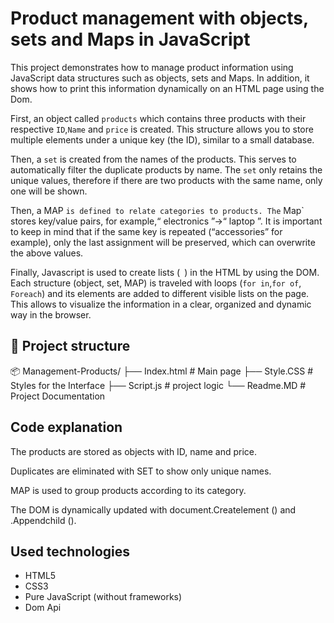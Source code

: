 # Product management with objects, sets and Maps in JavaScript

This project demonstrates how to manage product information using JavaScript data structures such as objects, sets and Maps. In addition, it shows how to print this information dynamically on an HTML page using the Dom.

First, an object called `products` which contains three products with their respective `ID`,`Name` and `price` is created. This structure allows you to store multiple elements under a unique key (the ID), similar to a small database.

Then, a `set` is created from the names of the products. This serves to automatically filter the duplicate products by name. The `set` only retains the unique values, therefore if there are two products with the same name, only one will be shown.

Then, a MAP `is defined to relate categories to products. The` Map` stores key/value pairs, for example,“ electronics ”→“ laptop ”. It is important to keep in mind that if the same key is repeated (“accessories” for example), only the last assignment will be preserved, which can overwrite the above values.

Finally, Javascript is used to create lists (`` ``) in the HTML by using the DOM. Each structure (object, set, MAP) is traveled with loops (`for in`,`for of`, `Foreach`) and its elements are added to different visible lists on the page. This allows to visualize the information in a clear, organized and dynamic way in the browser.

## 📁 Project structure

📦 Management-Products/
├── Index.html # Main page
├── Style.CSS # Styles for the Interface
├── Script.js # project logic
└── Readme.MD # Project Documentation

## Code explanation

The products are stored as objects with ID, name and price.

Duplicates are eliminated with SET to show only unique names.

MAP is used to group products according to its category.

The DOM is dynamically updated with document.Createlement () and .Appendchild ().

## Used technologies

- HTML5
- CSS3
- Pure JavaScript (without frameworks)
- Dom Api
